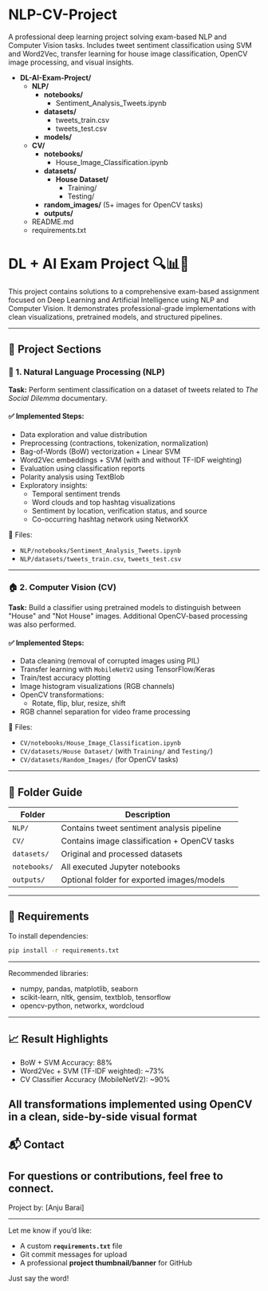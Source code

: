 # NLP-CV-Project
A professional deep learning project solving exam-based NLP and Computer Vision tasks. Includes tweet sentiment classification using SVM and Word2Vec, transfer learning for house image classification, OpenCV image processing, and visual insights.

- **DL-AI-Exam-Project/**
  - **NLP/**
    - **notebooks/**
      - Sentiment_Analysis_Tweets.ipynb
    - **datasets/**
      - tweets_train.csv  
      - tweets_test.csv  
    - **models/**
  - **CV/**
    - **notebooks/**
      - House_Image_Classification.ipynb
    - **datasets/**
      - **House Dataset/**
        - Training/  
        - Testing/  
    - **random_images/** (5+ images for OpenCV tasks)  
    - **outputs/**
  - README.md  
  - requirements.txt  


# DL + AI Exam Project 🔍📊🧠

This project contains solutions to a comprehensive exam-based assignment focused on Deep Learning and Artificial Intelligence using NLP and Computer Vision. It demonstrates professional-grade implementations with clean visualizations, pretrained models, and structured pipelines.

---

## 📌 Project Sections

### 🧠 1. Natural Language Processing (NLP)

**Task:** Perform sentiment classification on a dataset of tweets related to *The Social Dilemma* documentary.

#### ✅ Implemented Steps:
- Data exploration and value distribution
- Preprocessing (contractions, tokenization, normalization)
- Bag-of-Words (BoW) vectorization + Linear SVM
- Word2Vec embeddings + SVM (with and without TF-IDF weighting)
- Evaluation using classification reports
- Polarity analysis using TextBlob
- Exploratory insights:
  - Temporal sentiment trends
  - Word clouds and top hashtag visualizations
  - Sentiment by location, verification status, and source
  - Co-occurring hashtag network using NetworkX

📁 Files:
- `NLP/notebooks/Sentiment_Analysis_Tweets.ipynb`
- `NLP/datasets/tweets_train.csv`, `tweets_test.csv`

---

### 🏠 2. Computer Vision (CV)

**Task:** Build a classifier using pretrained models to distinguish between "House" and "Not House" images. Additional OpenCV-based processing was also performed.

#### ✅ Implemented Steps:
- Data cleaning (removal of corrupted images using PIL)
- Transfer learning with `MobileNetV2` using TensorFlow/Keras
- Train/test accuracy plotting
- Image histogram visualizations (RGB channels)
- OpenCV transformations:
  - Rotate, flip, blur, resize, shift
- RGB channel separation for video frame processing

📁 Files:
- `CV/notebooks/House_Image_Classification.ipynb`
- `CV/datasets/House Dataset/` (with `Training/` and `Testing/`)
- `CV/datasets/Random_Images/` (for OpenCV tasks)

---

## 📂 Folder Guide

| Folder         | Description                                  |
|----------------|----------------------------------------------|
| `NLP/`         | Contains tweet sentiment analysis pipeline   |
| `CV/`          | Contains image classification + OpenCV tasks |
| `datasets/`    | Original and processed datasets              |
| `notebooks/`   | All executed Jupyter notebooks               |
| `outputs/`     | Optional folder for exported images/models   |

---

## 🔧 Requirements

To install dependencies:

```bash
pip install -r requirements.txt
```
---
Recommended libraries:
- numpy, pandas, matplotlib, seaborn
- scikit-learn, nltk, gensim, textblob, tensorflow
- opencv-python, networkx, wordcloud

---
## 📈 Result Highlights
- BoW + SVM Accuracy: 88%
- Word2Vec + SVM (TF-IDF weighted): ~73%
- CV Classifier Accuracy (MobileNetV2): ~90%

All transformations implemented using OpenCV in a clean, side-by-side visual format
---

## 📬 Contact
For questions or contributions, feel free to connect.
---

Project by: [Anju Barai]

---

Let me know if you’d like:
- A custom **`requirements.txt`** file  
- Git commit messages for upload  
- A professional **project thumbnail/banner** for GitHub

Just say the word!
